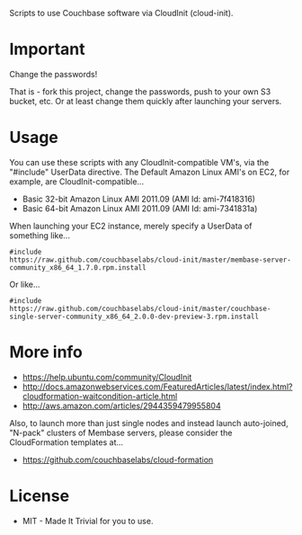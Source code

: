 Scripts to use Couchbase software via CloudInit (cloud-init).

# Important

Change the passwords!

That is - fork this project, change the passwords, push to your own S3
bucket, etc.  Or at least change them quickly after launching your
servers.

# Usage

You can use these scripts with any CloudInit-compatible VM's, via the
"#include" UserData directive.  The Default Amazon Linux AMI's on EC2,
for example, are CloudInit-compatible...

* Basic 32-bit Amazon Linux AMI 2011.09 (AMI Id: ami-7f418316)
* Basic 64-bit Amazon Linux AMI 2011.09 (AMI Id: ami-7341831a)

When launching your EC2 instance, merely specify a UserData of
something like...

    #include
    https://raw.github.com/couchbaselabs/cloud-init/master/membase-server-community_x86_64_1.7.0.rpm.install

Or like...

    #include
    https://raw.github.com/couchbaselabs/cloud-init/master/couchbase-single-server-community_x86_64_2.0.0-dev-preview-3.rpm.install

# More info

* https://help.ubuntu.com/community/CloudInit
* http://docs.amazonwebservices.com/FeaturedArticles/latest/index.html?cloudformation-waitcondition-article.html
* http://aws.amazon.com/articles/2944359479955804

Also, to launch more than just single nodes and instead launch
auto-joined, "N-pack" clusters of Membase servers, please consider the
CloudFormation templates at...

* https://github.com/couchbaselabs/cloud-formation

# License

* MIT - Made It Trivial for you to use.

